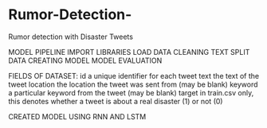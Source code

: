 # Rumor-Detection-
Rumor detection with Disaster Tweets


MODEL PIPELINE
     IMPORT LIBRARIES
     LOAD DATA
     CLEANING TEXT 
     SPLIT DATA
     CREATING MODEL
     MODEL EVALUATION
     
FIELDS OF DATASET:
    id a unique identifier for each tweet
    text the text of the tweet
    location the location the tweet was sent from (may be blank)
    keyword a particular keyword from the tweet (may be blank)
    target in train.csv only, this denotes whether a tweet is about a real disaster (1) or not (0)
    
    
 CREATED MODEL USING RNN AND LSTM
 


     
